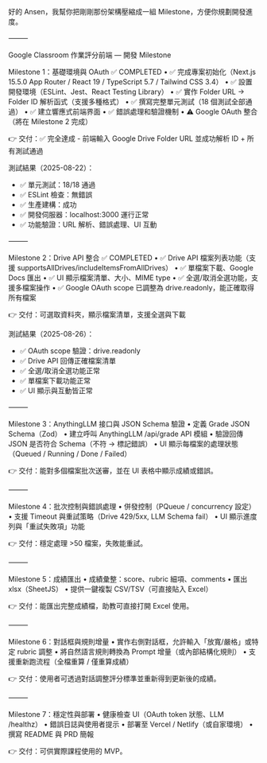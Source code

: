 好的 Ansen，我幫你把剛剛那份架構壓縮成一組 Milestone，方便你規劃開發進度。

⸻

Google Classroom 作業評分前端 — 開發 Milestone

Milestone 1：基礎環境與 OAuth ✅ COMPLETED
	•	✅ 完成專案初始化（Next.js 15.5.0 App Router / React 19 / TypeScript 5.7 / Tailwind CSS 3.4）
	•	✅ 設置開發環境（ESLint、Jest、React Testing Library）
	•	✅ 實作 Folder URL → Folder ID 解析函式（支援多種格式）
	•	✅ 撰寫完整單元測試（18 個測試全部通過）
	•	✅ 建立響應式前端界面
	•	✅ 錯誤處理和驗證機制
	•	⚠️  Google OAuth 整合（將在 Milestone 2 完成）

👉 交付：✅ 完全達成 - 前端輸入 Google Drive Folder URL 並成功解析 ID + 所有測試通過

測試結果（2025-08-22）：
- ✅ 單元測試：18/18 通過
- ✅ ESLint 檢查：無錯誤
- ✅ 生產建構：成功
- ✅ 開發伺服器：localhost:3000 運行正常
- ✅ 功能驗證：URL 解析、錯誤處理、UI 互動

⸻

Milestone 2：Drive API 整合 ✅ COMPLETED
	•	✅ Drive API 檔案列表功能（支援 supportsAllDrives/includeItemsFromAllDrives）
	•	✅ 單檔案下載、Google Docs 匯出
	•	✅ UI 顯示檔案清單、大小、MIME type
	•	✅ 全選/取消全選功能，支援多檔案操作
	•	✅ Google OAuth scope 已調整為 drive.readonly，能正確取得所有檔案

👉 交付：可選取資料夾，顯示檔案清單，支援全選與下載

測試結果（2025-08-26）：
- ✅ OAuth scope 驗證：drive.readonly
- ✅ Drive API 回傳正確檔案清單
- ✅ 全選/取消全選功能正常
- ✅ 單檔案下載功能正常
- ✅ UI 顯示與互動皆正常

⸻

Milestone 3：AnythingLLM 接口與 JSON Schema 驗證
	•	定義 Grade JSON Schema（Zod）
	•	建立呼叫 AnythingLLM /api/grade API 模組
	•	驗證回傳 JSON 是否符合 Schema（不符 → 標記錯誤）
	•	UI 顯示每檔案的處理狀態（Queued / Running / Done / Failed）

👉 交付：能對多個檔案批次送審，並在 UI 表格中顯示成績或錯誤。

⸻

Milestone 4：批次控制與錯誤處理
	•	併發控制（PQueue / concurrency 設定）
	•	支援 Timeout 與重試策略（Drive 429/5xx, LLM Schema fail）
	•	UI 顯示進度列與「重試失敗項」功能

👉 交付：穩定處理 >50 檔案，失敗能重試。

⸻

Milestone 5：成績匯出
	•	成績彙整：score、rubric 細項、comments
	•	匯出 xlsx（SheetJS）
	•	提供一鍵複製 CSV/TSV（可直接貼入 Excel）

👉 交付：能匯出完整成績檔，助教可直接打開 Excel 使用。

⸻

Milestone 6：對話框與規則增量
	•	實作右側對話框，允許輸入「放寬/嚴格」或特定 rubric 調整
	•	將自然語言規則轉換為 Prompt 增量（或內部結構化規則）
	•	支援重新跑流程（全檔重算 / 僅重算成績）

👉 交付：使用者可透過對話調整評分標準並重新得到更新後的成績。

⸻

Milestone 7：穩定性與部署
	•	健康檢查 UI（OAuth token 狀態、LLM /healthz）
	•	錯誤日誌與使用者提示
	•	部署至 Vercel / Netlify（或自家環境）
	•	撰寫 README 與 PRD 簡報

👉 交付：可供實際課程使用的 MVP。